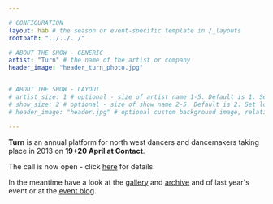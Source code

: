 ```yaml
---

# CONFIGURATION
layout: hab # the season or event-specific template in /_layouts
rootpath: "../../../"

# ABOUT THE SHOW - GENERIC
artist: "Turn" # the name of the artist or company
header_image: "header_turn_photo.jpg"   


# ABOUT THE SHOW - LAYOUT
# artist_size: 1 # optional - size of artist name 1-5. Default is 1. Set longer names to lower values
# show_size: 2 # optional - size of show name 2-5. Default is 2. Set longer names to lower values
# header_image: "header.jpg" # optional custom background image, relative to current page

---
```


**Turn** is an annual platform for north west dancers and dancemakers taking place in 2013 on **19+20 April at Contact**.  

The call is now open - click [here](http://turnmcr.posterous.com/turn-2013-call-for-proposals) for details.

In the meantime have a look at the [gallery](/galleries/2012-turn/index.html)  and [archive](/archive/2012-springsummer/turn) and of last year's event or at the [event blog](http://turnmcr.posterous.com).    




